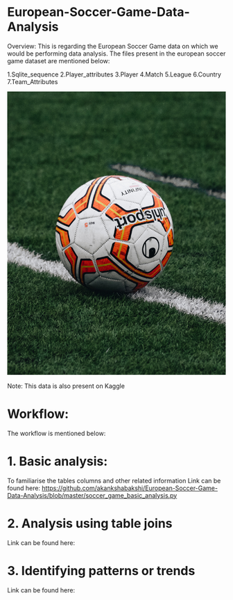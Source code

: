 # European-Soccer-Game-Data-Analysis
Overview: This is regarding the European Soccer Game data on which we would be performing data analysis. 
The files present in the european soccer game dataset are mentioned below: 

1.Sqlite_sequence
2.Player_attributes
3.Player
4.Match
5.League
6.Country
7.Team_Attributes

![](https://github.com/akankshabakshi/European-Soccer-Game-Data-Analysis/blob/master/ball.jpg)

Note: This data is also present on Kaggle

# Workflow: 

The workflow is mentioned below: 

# 1. Basic analysis: 
To familiarise the tables columns and other related information 
Link can be found here: https://github.com/akankshabakshi/European-Soccer-Game-Data-Analysis/blob/master/soccer_game_basic_analysis.py

# 2. Analysis using table joins
Link can be found here: 

# 3. Identifying patterns or trends
Link can be found here: 

